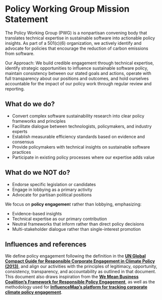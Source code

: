 # Policy Working Group Mission Statement
The Policy Working Group (PWG) is a nonpartisan convening body that translates technical expertise in sustainable software into actionable policy insights. As part of a 501(c)(6) organization, we actively identify and advocate for policies that encourage the reduction of carbon emissions from software. 

Our Approach: We build credible engagement through technical expertise, identify strategic opportunities to influence sustainable software policy, maintain consistency between our stated goals and actions, operate with full transparency about our positions and outcomes, and hold ourselves accountable for the impact of our policy work through regular review and reporting.

## What do we do? 
- Convert complex software sustainability research into clear policy frameworks and principles
- Facilitate dialogue between technologists, policymakers, and industry experts
- Establish measurable efficiency standards based on evidence and consensus
- Provide policymakers with technical insights on sustainable software practices
- Participate in existing policy processes where our expertise adds value

## What do we NOT do? 
- Endorse specific legislation or candidates
- Engage in lobbying as a primary activity
- Advocate for partisan political positions

We focus on **policy engagemen**t rather than lobbying, emphasizing:
- Evidence-based insights 
- Technical expertise as our primary contribution
- Neutral frameworks that inform rather than direct policy decisions
- Multi-stakeholder dialogue rather than single-interest promotion

## Influences and references
We define policy engagement following the definition in the [**UN Global Compact Guide for Responsible Corporate Engagement in Climate Policy (2013)**](https://unglobalcompact.org/library/501), and align our activities with the principles of legitimacy, opportunity, consistency, transparency, and accountability as outlined in that document. This document also draws inspiration from the [**We Mean Business Coalition’s Framework for Responsible Policy Engagement**](https://www.wemeanbusinesscoalition.org/rpe/), as well as the methodology used for [**InfluenceMap’s platform for tracking corporate climate policy engagement**](https://lobbymap.org/briefing/LobbyMap-Methodology-24422#briefing_section-30671).

